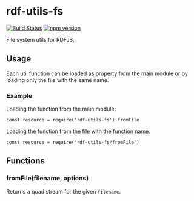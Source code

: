 # rdf-utils-fs

[![Build Status](https://travis-ci.org/rdf-ext/rdf-utils-fs.svg?branch=master)](https://travis-ci.org/rdf-ext/rdf-utils-dataset)
[![npm version](https://badge.fury.io/js/rdf-utils-fs.svg)](https://badge.fury.io/js/rdf-utils-dataset)

File system utils for RDFJS.

## Usage

Each util function can be loaded as property from the main module or by loading only the file with the same name.

### Example

Loading the function from the main module:

    const resource = require('rdf-utils-fs').fromFile
 
Loading the function from the file with the function name:

    const resource = require('rdf-utils-fs/fromFile')
    
## Functions

### fromFile(filename, options)

Returns a quad stream for the given `filename`.
